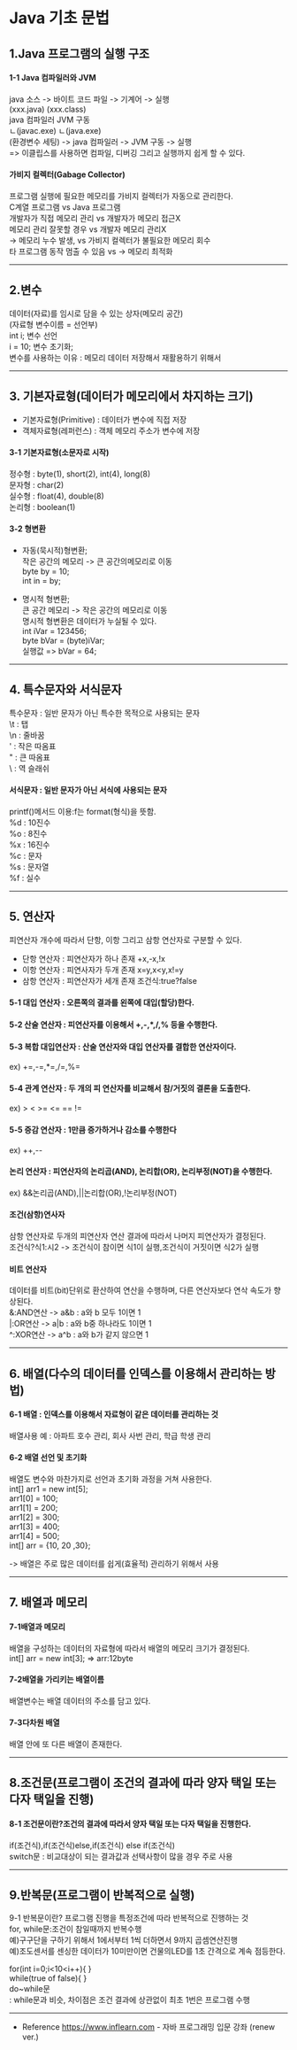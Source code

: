 # Java 기초 문법  
## 1.Java 프로그램의 실행 구조
#### 1-1 Java 컴파일러와 JVM
java 소스 -> 바이트 코드 파일 -> 기계어 -> 실행  
(xxx.java)   (xxx.class)  
     java 컴파일러	JVM 구동  
	 ㄴ(javac.exe)	  ㄴ(java.exe)  
(환경변수 세팅) -> java 컴파일러 -> JVM 구동 -> 실행  
=> 이클립스를 사용하면 컴파일, 디버깅 그리고 실행까지 쉽게 할 수 있다.  

#### 가비지 컬렉터(Gabage Collector)  
프로그램 실행에 필요한 메모리를 가비지 컬렉터가 자동으로 관리한다.  
C계열 프로그램			  	vs 	Java 프로그램  
개발자가 직접 메모리 관리		vs	개발자가 메모리 접근X  
메모리 관리 잘못할 경우		vs	개발자 메모리 관리X  
-> 메모리 누수 발생,		    vs	가비지 컬렉터가 불필요한 메모리 회수  
타 프로그램 동작 멈출 수 있음	vs	-> 메모리 최적화  

---

## 2.변수
데이터(자료)를 임시로 담을 수 있는 상자(메모리 공간)  
(자료형 변수이름 = 선언부)  
int i; 변수 선언  
i = 10; 변수 초기화;  
변수를 사용하는 이유 : 메모리 데이터 저장해서 재활용하기 위해서  

---

## 3. 기본자료형(데이터가 메모리에서 차지하는 크기)
* 기본자료형(Primitive) : 데이터가 변수에 직접 저장  
* 객체자료형(레퍼런스) : 객체 메모리 주소가 변수에 저장  

#### 3-1 기본자료형(소문자로 시작)
정수형 : byte(1), short(2), int(4), long(8)  
문자형 : char(2)  
실수형 : float(4), double(8)  
논리형 : boolean(1)  

#### 3-2 형변환
- 자동(묵시적)형변환;  
작은 공간의 메모리 -> 큰 공간의메모리로 이동  
byte by = 10;  
int in = by;  

- 명시적 형변환;  
큰 공간 메모리 -> 작은 공간의 메모리로 이동  
명시적 형변환은 데이터가 누실될 수 있다.  
int iVar = 123456;  
byte bVar = (byte)iVar;  
실행값 => bVar = 64;  

---

## 4. 특수문자와 서식문자
특수문자 : 일반 문자가 아닌 특수한 목적으로 사용되는 문자  
\t : 탭  
\n : 줄바꿈  
\' : 작은 따옴표  
\" : 큰 따옴표  
\\ : 역 슬래쉬  

#### 서식문자 : 일반 문자가 아닌 서식에 사용되는 문자
printf()메서드 이용:f는 format(형식)을 뜻함.  
%d : 10진수  
%o : 8진수  
%x : 16진수  
%c : 문자  
%s : 문자열  
%f : 실수  

---

## 5. 연산자
피연산자 개수에 따라서 단항, 이항 그리고 삼항 연산자로 구분할 수 있다.  
- 단항 연산자 : 피연산자가 하나 존재 +x,-x,!x  
- 이항 연산자 : 피연사자가 두개 존재 x=y,x<y,x!=y  
- 삼항 연산자 : 피연산자가 세개 존재 조건식:true?false  

#### 5-1 대입 연산자 : 오른쪽의 결과를 왼쪽에 대입(할당)한다.  
#### 5-2 산술 연산자 : 피연산자를 이용해서 +,-,*,/,% 등을 수행한다.  
#### 5-3 복합 대입연산자 : 산술 연산자와 대입 연산자를 결합한 연산자이다.  
ex) +=,-=,*=,/=,%=  

#### 5-4 관계 연산자 : 두 개의 피 연산자를 비교해서 참/거짓의 결론을 도출한다.  
ex) > < >= <= == !=  

#### 5-5 증감 연산자 : 1만큼 증가하거나 감소를 수행한다  
ex) ++,-- 
 
#### 논리 연산자 : 피연산자의 논리곱(AND), 논리합(OR), 논리부정(NOT)을 수행한다.  
ex) &&논리곱(AND),||논리합(OR),!논리부정(NOT)  

#### 조건(삼항)연사자  
삼항 연산자로 두개의 피연산자 연산 결과에 따라서 나머지 피연산자가 결정된다.  
조건식?식1:시2 -> 조건식이 참이면 식1이 실행,조건식이 거짓이면 식2가 실행  

#### 비트 연산자  
데이터를 비트(bit)단위로 환산하여 연산을 수행하며, 다른 연산자보다 연삭 속도가 향상된다.  
&:AND연산 -> a&b : a와 b 모두 1이면 1  
|:OR연산 -> a|b : a와 b중 하나라도 1이면 1  
^:XOR연산 -> a^b : a와 b가 같지 않으면 1  

---

## 6. 배열(다수의 데이터를 인덱스를 이용해서 관리하는 방법)
#### 6-1 배열 : 인덱스를 이용해서 자료형이 같은 데이터를 관리하는 것  
배열사용 예 : 아파트 호수 관리, 회사 사번 관리, 학급 학생 관리  

#### 6-2 배열 선언 및 초기화
배열도 변수와 마찬가지로 선언과 초기화 과정을 거쳐 사용한다.  
int[] arr1 = new int[5];  
arr1[0] = 100;  
arr1[1] = 200;  
arr1[2] = 300;  
arr1[3] = 400;  
arr1[4] = 500;  
int[] arr = {10, 20 ,30};  

-> 배열은 주로 많은 데이터를 쉽게(효율적) 관리하기 위해서 사용  

---

## 7. 배열과 메모리
#### 7-1배열과 메모리
배열을 구성하는 데이터의 자료형에 따라서 배열의 메모리 크기가 결정된다.  
int[] arr = new int[3]; => arr:12byte  

#### 7-2배열을 가리키는 배열이름
배열변수는 배열 데이터의 주소를 담고 있다.  

#### 7-3다차원 배열
배열 안에 또 다른 배열이 존재한다.  

---

## 8.조건문(프로그램이 조건의 결과에 따라 양자 택일 또는 다자 택일을 진행)
#### 8-1 조건문이란?조건의 결과에 따라서 양자 택일 또는 다자 택일을 진행한다.
if(조건식),if(조건식)else,if(조건식) else if(조건식)  
switch문 : 비교대상이 되는 결과값과 선택사항이 많을 경우 주로 사용  

---

## 9.반복문(프로그램이 반복적으로 실행)
9-1 반복문이란? 프로그램 진행을 특정조건에 따라 반복적으로 진행하는 것  
for, while문:조건이 참일때까지 반복수행  
예)구구단을 구하기 위해서 1에서부터 1씩 더하면서 9까지 곱셈연산진행  
예)조도센서를 센싱한 데이터가 10미만이면 건물의LED를 1초 간격으로 계속 점등한다.  

for(int i=0;i<10<i++){ }  
while(true of false){ }  
do~while문  
 : while문과 비슷, 차이점은 조건 결과에 상관없이 최초 1번은 프로그램 수행  

---

* Reference
https://www.inflearn.com - 자바 프로그래밍 입문 강좌 (renew ver.)
